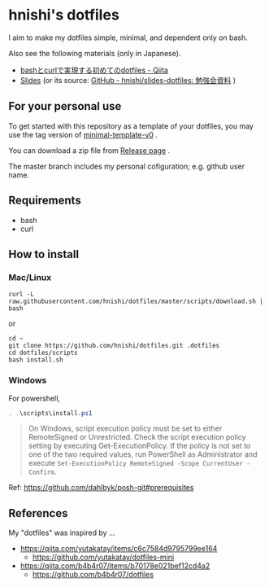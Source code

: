# hnishi's dotfiles

I aim to make my dotfiles simple, minimal, and dependent only on bash.

Also see the following materials (only in Japanese).

- [bashとcurlで実現する初めてのdotfiles - Qiita](https://qiita.com/hnishi/items/28ad11df1dde8b0ed368)
- [Slides](https://hnishi.github.io/slides-dotfiles/#/) (or its source: [GitHub - hnishi/slides-dotfiles: 勉強会資料](https://github.com/hnishi/slides-dotfiles) )

## For your personal use

To get started with this repository as a template of your dotfiles, you may use the tag version of [minimal-template-v0](https://github.com/hnishi/dotfiles/tree/minimal-template-v0) .

You can download a zip file from [Release page](https://github.com/hnishi/dotfiles/releases/tag/minimal-template-v0) .

The master branch includes my personal cofiguration; e.g. github user name.

## Requirements

- bash
- curl

## How to install

### Mac/Linux

```shell
curl -L raw.githubusercontent.com/hnishi/dotfiles/master/scripts/download.sh | bash
```

or

```shell
cd ~
git clone https://github.com/hnishi/dotfiles.git .dotfiles
cd dotfiles/scripts
bash install.sh
```

### Windows

For powershell,

```powershell
. .\scripts\install.ps1
```

> On Windows, script execution policy must be set to either RemoteSigned or Unrestricted. Check the script execution policy setting by executing Get-ExecutionPolicy. If the policy is not set to one of the two required values, run PowerShell as Administrator and execute `Set-ExecutionPolicy RemoteSigned -Scope CurrentUser -Confirm`.

Ref: https://github.com/dahlbyk/posh-git#prerequisites

## References

My "dotfiles" was inspired by ...

- https://qiita.com/yutakatay/items/c6c7584d9795799ee164
  -  https://github.com/yutakatay/dotfiles-mini
- https://qiita.com/b4b4r07/items/b70178e021bef12cd4a2
  - https://github.com/b4b4r07/dotfiles

